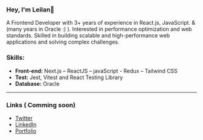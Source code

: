  ### Hey, I'm Leilan👋
 
A Frontend Developer with 3+ years of experience in React.js, JavaScript. & (many years in Oracle :) ).
Interested in performance optimization and web standards. 
Skilled in building scalable and high-performance web applications and solving complex challenges.



### Skills:

-	**Front-end:** Next.js – ReactJS – javaScript - Redux – Tailwind CSS
-	**Test:** Jest, Vitest and React Testing Library
-	**Database:** Oracle

---
 
  
### Links ( Comming soon)

* [Twitter](https://x.com/)
* [LinkedIn](https://www.linkedin.com/in/)
* [Portfolio](https://)

 
